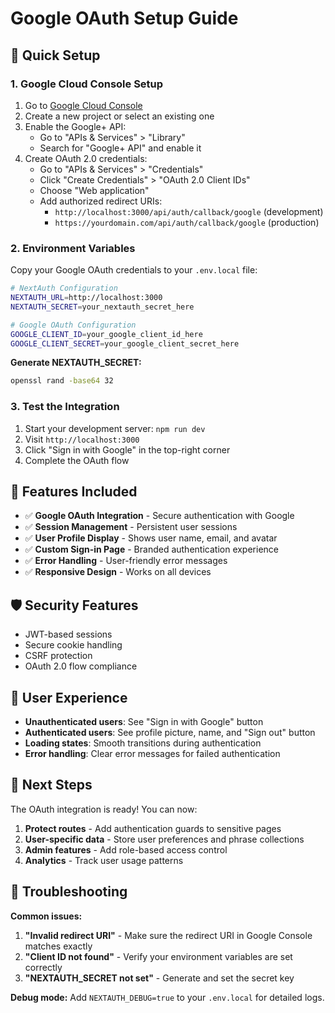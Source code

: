 # Google OAuth Setup Guide

## 🚀 Quick Setup

### 1. Google Cloud Console Setup

1. Go to [Google Cloud Console](https://console.cloud.google.com/)
2. Create a new project or select an existing one
3. Enable the Google+ API:
   - Go to "APIs & Services" > "Library"
   - Search for "Google+ API" and enable it
4. Create OAuth 2.0 credentials:
   - Go to "APIs & Services" > "Credentials"
   - Click "Create Credentials" > "OAuth 2.0 Client IDs"
   - Choose "Web application"
   - Add authorized redirect URIs:
     - `http://localhost:3000/api/auth/callback/google` (development)
     - `https://yourdomain.com/api/auth/callback/google` (production)

### 2. Environment Variables

Copy your Google OAuth credentials to your `.env.local` file:

```bash
# NextAuth Configuration
NEXTAUTH_URL=http://localhost:3000
NEXTAUTH_SECRET=your_nextauth_secret_here

# Google OAuth Configuration
GOOGLE_CLIENT_ID=your_google_client_id_here
GOOGLE_CLIENT_SECRET=your_google_client_secret_here
```

**Generate NEXTAUTH_SECRET:**
```bash
openssl rand -base64 32
```

### 3. Test the Integration

1. Start your development server: `npm run dev`
2. Visit `http://localhost:3000`
3. Click "Sign in with Google" in the top-right corner
4. Complete the OAuth flow

## 🔧 Features Included

- ✅ **Google OAuth Integration** - Secure authentication with Google
- ✅ **Session Management** - Persistent user sessions
- ✅ **User Profile Display** - Shows user name, email, and avatar
- ✅ **Custom Sign-in Page** - Branded authentication experience
- ✅ **Error Handling** - User-friendly error messages
- ✅ **Responsive Design** - Works on all devices

## 🛡️ Security Features

- JWT-based sessions
- Secure cookie handling
- CSRF protection
- OAuth 2.0 flow compliance

## 📱 User Experience

- **Unauthenticated users**: See "Sign in with Google" button
- **Authenticated users**: See profile picture, name, and "Sign out" button
- **Loading states**: Smooth transitions during authentication
- **Error handling**: Clear error messages for failed authentication

## 🔄 Next Steps

The OAuth integration is ready! You can now:

1. **Protect routes** - Add authentication guards to sensitive pages
2. **User-specific data** - Store user preferences and phrase collections
3. **Admin features** - Add role-based access control
4. **Analytics** - Track user usage patterns

## 🐛 Troubleshooting

**Common issues:**

1. **"Invalid redirect URI"** - Make sure the redirect URI in Google Console matches exactly
2. **"Client ID not found"** - Verify your environment variables are set correctly
3. **"NEXTAUTH_SECRET not set"** - Generate and set the secret key

**Debug mode:**
Add `NEXTAUTH_DEBUG=true` to your `.env.local` for detailed logs.
